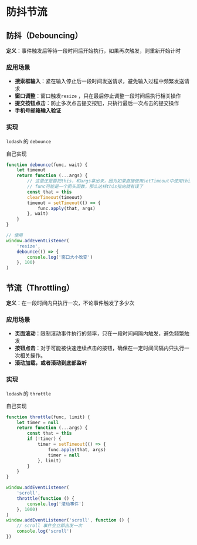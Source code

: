 # 防抖节流

## 防抖（Debouncing）

**定义**：事件触发后等待一段时间后开始执行，如果再次触发，则重新开始计时

### 应用场景

-   **搜索框输入**：紧在输入停止后一段时间发送请求，避免输入过程中频繁发送请求
-   **窗口调整**：窗口触发`resize` ，只在最后停止调整一段时间后执行相关操作
-   **提交按钮点击**：防止多次点击提交按钮，只执行最后一次点击的提交操作
-   **手机号邮箱输入验证**

### 实现

`lodash` 的 `debounce`

自己实现

```js
function debounce(func, wait) {
    let timeout
    return function (...args) {
        // 这里还是要把this，和args拿出来，因为如果直接使用setTimeout中使用this的话，
        // func可能是一个箭头函数，那么这样this指向就有误了
        const that = this
        clearTimeout(timeout)
        timeout = setTimeout(() => {
            func.apply(that, args)
        }, wait)
    }
}

// 使用
window.addEventListener(
    'resize',
    debounce(() => {
        console.log('窗口大小改变')
    }, 100)
)
```

## 节流（Throttling）

**定义**：在一段时间内只执行一次，不论事件触发了多少次

### 应用场景

-   **页面滚动**：限制滚动事件执行的频率，只在一段时间间隔内触发，避免频繁触发
-   **按钮点击**：对于可能被快速连续点击的按钮，确保在一定时间间隔内只执行一次相关操作。
-   **滚动加载，或者滚动到底部监听**

### 实现

`lodash` 的 `throttle`

自己实现

```js
function throttle(func, limit) {
    let timer = null
    return function (...args) {
        const that = this
        if (!timer) {
            timer = setTimeout(() => {
                func.apply(that, args)
                timer = null
            }, limit)
        }
    }
}

window.addEventListener(
    'scroll',
    throttle(function () {
        console.log('滚动事件')
    }, 1000)
)
window.addEventListener('scroll', function () {
    // scroll 事件会立即出发一次
    console.log('scroll')
})
```
